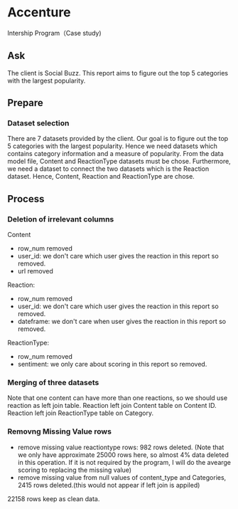 # Accenture
 Intership Program（Case study)
## Ask 

The client is Social Buzz. This report aims to figure out the top 5 categories with the largest popularity.

## Prepare

### Dataset selection

There are 7 datasets provided by the client. Our goal is to figure out the top 5 categories with the largest popularity. Hence we need datasets which contains category information and a measure of popularity. From the data model file, Content and ReactionType datasets must be chose. Furthermore, we need a dataset to connect the two datasets which is the Reaction dataset. Hence, Content, Reaction and ReactionType are chose.

## Process

### Deletion of irrelevant columns

Content
- row_num removed
- user_id: we don't care which user gives the reaction in this report so removed.
- url removed

Reaction:
- row_num removed
- user_id: we don't care which user gives the reaction in this report so removed.
- dateframe: we don't care when user gives the reaction in this report so removed.

ReactionType:
- row_num removed
- sentiment: we only care about scoring in this report so removed.

### Merging of three datasets

Note that one content can have more than one reactions, so we should use reaction as left join table.
Reaction left join Content table on Content ID.
Reaction left join ReactionType table on Category.

### Removng Missing Value rows

- remove missing value reactiontype rows: 982 rows deleted. (Note that we only have approximate 25000 rows here, so almost 4% data deleted in this operation. If it is not required by the program, I will do the avearge scoring to replacing the missing value)
- remove missing value from null values of content_type and Categories, 2415 rows deleted.(this would not appear if left join is appiled)

22158 rows keep as clean data.


  
